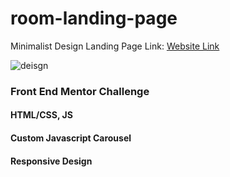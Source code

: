 # room-landing-page
Minimalist Design Landing Page
Link: <a href='https://room-landing-page.netlify.app/'> Website Link</a>

![deisgn](https://user-images.githubusercontent.com/44114775/120635085-ac95e380-c489-11eb-83c5-11b22e0667f9.jpg)


<h3>Front End Mentor Challenge</h3>
<h4>HTML/CSS, JS</h4>
<h4>Custom Javascript Carousel</h4>
<h4>Responsive Design</h4>

